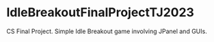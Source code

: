 # IdleBreakoutFinalProjectTJ2023
CS Final Project.  Simple Idle Breakout game involving JPanel and GUIs.
